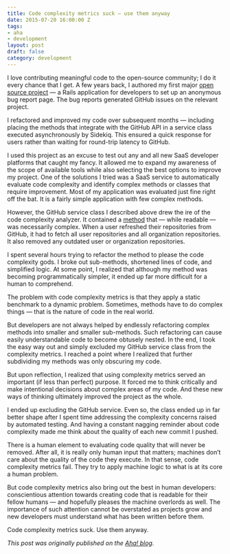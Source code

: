 ```yaml
---
title: Code complexity metrics suck — use them anyway
date: 2015-07-20 16:00:00 Z
tags:
- aha
- development
layout: post
draft: false
category: development
---
```


I love contributing meaningful code to the open-source community; I do it every chance that I get. A few years back, I authored my first major [open source project](https://github.com/schneidmaster/gitreports.com) — a Rails application for developers to set up an anonymous bug report page. The bug reports generated GitHub issues on the relevant project.

I refactored and improved my code over subsequent months — including placing the methods that integrate with the GitHub API in a service class executed asynchronously by Sidekiq. This ensured a quick response for users rather than waiting for round-trip latency to GitHub.

I used this project as an excuse to test out any and all new SaaS developer platforms that caught my fancy. It allowed me to expand my awareness of the scope of available tools while also selecting the best options to improve my project.
One of the solutions I tried was a SaaS service to automatically evaluate code complexity and identify complex methods or classes that require improvement. Most of my application was evaluated just fine right off the bat. It is a fairly simple application with few complex methods.

However, the GitHub service class I described above drew the ire of the code complexity analyzer. It contained a [method](https://github.com/schneidmaster/gitreports.com/blob/master/app/services/github_service.rb#L14) that — while readable — was necessarily complex. When a user refreshed their repositories from GitHub, it had to fetch all user repositories and all organization repositories. It also removed any outdated user or organization repositories.

I spent several hours trying to refactor the method to please the code complexity gods. I broke out sub-methods, shortened lines of code, and simplified logic. At some point, I realized that although my method was becoming programmatically simpler, it ended up far more difficult for a human to comprehend.

The problem with code complexity metrics is that they apply a static benchmark to a dynamic problem. Sometimes, methods have to do complex things — that is the nature of code in the real world.

But developers are not always helped by endlessly refactoring complex methods into smaller and smaller sub-methods. Such refactoring can cause easily understandable code to become obtusely nested.
In the end, I took the easy way out and simply excluded my GitHub service class from the complexity metrics. I reached a point where I realized that further subdividing my methods was only obscuring my code.

But upon reflection, I realized that using complexity metrics served an important (if less than perfect) purpose. It forced me to think critically and make intentional decisions about complex areas of my code. And these new ways of thinking ultimately improved the project as the whole.

I ended up excluding the GitHub service. Even so, the class ended up in far better shape after I spent time addressing the complexity concerns raised by automated testing. And having a constant nagging reminder about code complexity made me think about the quality of each new commit I pushed.

There is a human element to evaluating code quality that will never be removed. After all, it is really only human input that matters; machines don’t care about the quality of the code they execute.
In that sense, code complexity metrics fail. They try to apply machine logic to what is at its core a human problem.

But code complexity metrics also bring out the best in human developers: conscientious attention towards creating code that is readable for their fellow humans — and hopefully pleases the machine overlords as well. The importance of such attention cannot be overstated as projects grow and new developers must understand what has been written before them.

Code complexity metrics suck. Use them anyway.

*This post was originally published on the [Aha! blog](http://blog.aha.io/index.php/code-complexity-metrics-suck-use-them-anyway/).*

